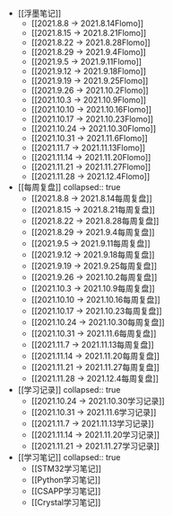 - [[浮墨笔记]]
	- [[2021.8.8 -> 2021.8.14Flomo]]
	- [[2021.8.15 -> 2021.8.21Flomo]]
	- [[2021.8.22 -> 2021.8.28Flomo]]
	- [[2021.8.29 -> 2021.9.4Flomo]]
	- [[2021.9.5 -> 2021.9.11Flomo]]
	- [[2021.9.12 -> 2021.9.18Flomo]]
	- [[2021.9.19 -> 2021.9.25Flomo]]
	- [[2021.9.26 -> 2021.10.2Flomo]]
	- [[2021.10.3 -> 2021.10.9Flomo]]
	- [[2021.10.10 -> 2021.10.16Flomo]]
	- [[2021.10.17 -> 2021.10.23Flomo]]
	- [[2021.10.24 -> 2021.10.30Flomo]]
	- [[2021.10.31 -> 2021.11.6Flomo]]
	- [[2021.11.7 -> 2021.11.13Flomo]]
	- [[2021.11.14 -> 2021.11.20Flomo]]
	- [[2021.11.21 -> 2021.11.27Flomo]]
	- [[2021.11.28 -> 2021.12.4Flomo]]
- [[每周复盘]]
  collapsed:: true
	- [[2021.8.8 -> 2021.8.14每周复盘]]
	- [[2021.8.15 -> 2021.8.21每周复盘]]
	- [[2021.8.22 -> 2021.8.28每周复盘]]
	- [[2021.8.29 -> 2021.9.4每周复盘]]
	- [[2021.9.5 -> 2021.9.11每周复盘]]
	- [[2021.9.12 -> 2021.9.18每周复盘]]
	- [[2021.9.19 -> 2021.9.25每周复盘]]
	- [[2021.9.26 -> 2021.10.2每周复盘]]
	- [[2021.10.3 -> 2021.10.9每周复盘]]
	- [[2021.10.10 -> 2021.10.16每周复盘]]
	- [[2021.10.17 -> 2021.10.23每周复盘]]
	- [[2021.10.24 -> 2021.10.30每周复盘]]
	- [[2021.10.31 -> 2021.11.6每周复盘]]
	- [[2021.11.7 -> 2021.11.13每周复盘]]
	- [[2021.11.14 -> 2021.11.20每周复盘]]
	- [[2021.11.21 -> 2021.11.27每周复盘]]
	- [[2021.11.28 -> 2021.12.4每周复盘]]
- [[学习记录]]
  collapsed:: true
	- [[2021.10.24 -> 2021.10.30学习记录]]
	- [[2021.10.31 -> 2021.11.6学习记录]]
	- [[2021.11.7 -> 2021.11.13学习记录]]
	- [[2021.11.14 -> 2021.11.20学习记录]]
	- [[2021.11.21 -> 2021.11.27学习记录]]
- [[学习笔记]]
  collapsed:: true
	- [[STM32学习笔记]]
	- [[Python学习笔记]]
	- [[CSAPP学习笔记]]
	- [[Crystal学习笔记]]
